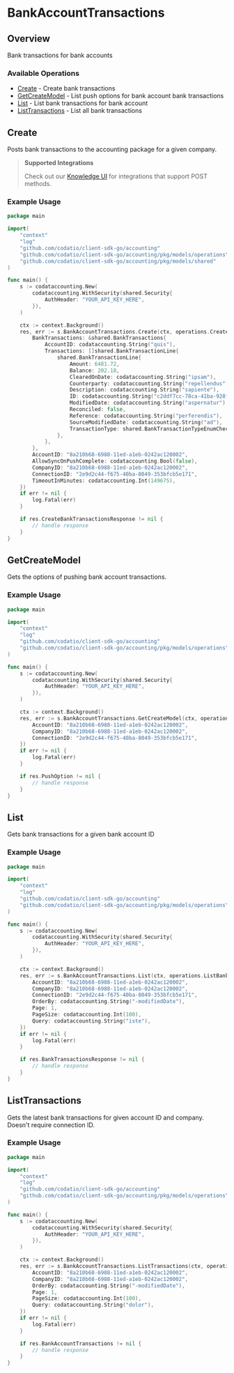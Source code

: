 # BankAccountTransactions

## Overview

Bank transactions for bank accounts

### Available Operations

* [Create](#create) - Create bank transactions
* [GetCreateModel](#getcreatemodel) - List push options for bank account bank transactions
* [List](#list) - List bank transactions for bank account
* [ListTransactions](#listtransactions) - List all bank transactions

## Create

Posts bank transactions to the accounting package for a given company.

> **Supported Integrations**
> 
> Check out our [Knowledge UI](https://knowledge.codat.io/supported-features/accounting?view=tab-by-data-type&dataType=bankTransactions) for integrations that support POST methods.

### Example Usage

```go
package main

import(
	"context"
	"log"
	"github.com/codatio/client-sdk-go/accounting"
	"github.com/codatio/client-sdk-go/accounting/pkg/models/operations"
	"github.com/codatio/client-sdk-go/accounting/pkg/models/shared"
)

func main() {
    s := codataccounting.New(
        codataccounting.WithSecurity(shared.Security{
            AuthHeader: "YOUR_API_KEY_HERE",
        }),
    )

    ctx := context.Background()
    res, err := s.BankAccountTransactions.Create(ctx, operations.CreateBankTransactionsRequest{
        BankTransactions: &shared.BankTransactions{
            AccountID: codataccounting.String("quis"),
            Transactions: []shared.BankTransactionLine{
                shared.BankTransactionLine{
                    Amount: 6481.72,
                    Balance: 202.18,
                    ClearedOnDate: codataccounting.String("ipsam"),
                    Counterparty: codataccounting.String("repellendus"),
                    Description: codataccounting.String("sapiente"),
                    ID: codataccounting.String("c2ddf7cc-78ca-41ba-928f-c816742cb739"),
                    ModifiedDate: codataccounting.String("aspernatur"),
                    Reconciled: false,
                    Reference: codataccounting.String("perferendis"),
                    SourceModifiedDate: codataccounting.String("ad"),
                    TransactionType: shared.BankTransactionTypeEnumCheck,
                },
            },
        },
        AccountID: "8a210b68-6988-11ed-a1eb-0242ac120002",
        AllowSyncOnPushComplete: codataccounting.Bool(false),
        CompanyID: "8a210b68-6988-11ed-a1eb-0242ac120002",
        ConnectionID: "2e9d2c44-f675-40ba-8049-353bfcb5e171",
        TimeoutInMinutes: codataccounting.Int(149675),
    })
    if err != nil {
        log.Fatal(err)
    }

    if res.CreateBankTransactionsResponse != nil {
        // handle response
    }
}
```

## GetCreateModel

Gets the options of pushing bank account transactions.

### Example Usage

```go
package main

import(
	"context"
	"log"
	"github.com/codatio/client-sdk-go/accounting"
	"github.com/codatio/client-sdk-go/accounting/pkg/models/operations"
)

func main() {
    s := codataccounting.New(
        codataccounting.WithSecurity(shared.Security{
            AuthHeader: "YOUR_API_KEY_HERE",
        }),
    )

    ctx := context.Background()
    res, err := s.BankAccountTransactions.GetCreateModel(ctx, operations.GetCreateBankAccountModelRequest{
        AccountID: "8a210b68-6988-11ed-a1eb-0242ac120002",
        CompanyID: "8a210b68-6988-11ed-a1eb-0242ac120002",
        ConnectionID: "2e9d2c44-f675-40ba-8049-353bfcb5e171",
    })
    if err != nil {
        log.Fatal(err)
    }

    if res.PushOption != nil {
        // handle response
    }
}
```

## List

Gets bank transactions for a given bank account ID

### Example Usage

```go
package main

import(
	"context"
	"log"
	"github.com/codatio/client-sdk-go/accounting"
	"github.com/codatio/client-sdk-go/accounting/pkg/models/operations"
)

func main() {
    s := codataccounting.New(
        codataccounting.WithSecurity(shared.Security{
            AuthHeader: "YOUR_API_KEY_HERE",
        }),
    )

    ctx := context.Background()
    res, err := s.BankAccountTransactions.List(ctx, operations.ListBankAccountTransactionsRequest{
        AccountID: "8a210b68-6988-11ed-a1eb-0242ac120002",
        CompanyID: "8a210b68-6988-11ed-a1eb-0242ac120002",
        ConnectionID: "2e9d2c44-f675-40ba-8049-353bfcb5e171",
        OrderBy: codataccounting.String("-modifiedDate"),
        Page: 1,
        PageSize: codataccounting.Int(100),
        Query: codataccounting.String("iste"),
    })
    if err != nil {
        log.Fatal(err)
    }

    if res.BankTransactionsResponse != nil {
        // handle response
    }
}
```

## ListTransactions

Gets the latest bank transactions for given account ID and company. Doesn't require connection ID.

### Example Usage

```go
package main

import(
	"context"
	"log"
	"github.com/codatio/client-sdk-go/accounting"
	"github.com/codatio/client-sdk-go/accounting/pkg/models/operations"
)

func main() {
    s := codataccounting.New(
        codataccounting.WithSecurity(shared.Security{
            AuthHeader: "YOUR_API_KEY_HERE",
        }),
    )

    ctx := context.Background()
    res, err := s.BankAccountTransactions.ListTransactions(ctx, operations.ListBankTransactionsRequest{
        AccountID: "8a210b68-6988-11ed-a1eb-0242ac120002",
        CompanyID: "8a210b68-6988-11ed-a1eb-0242ac120002",
        OrderBy: codataccounting.String("-modifiedDate"),
        Page: 1,
        PageSize: codataccounting.Int(100),
        Query: codataccounting.String("dolor"),
    })
    if err != nil {
        log.Fatal(err)
    }

    if res.BankAccountTransactions != nil {
        // handle response
    }
}
```
